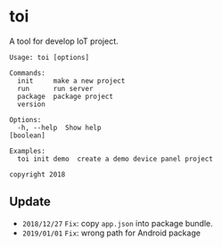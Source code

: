 # toi

A tool for develop IoT project.

```
Usage: toi [options]

Commands:
  init     make a new project
  run      run server
  package  package project
  version

Options:
  -h, --help  Show help                                                [boolean]

Examples:
  toi init demo  create a demo device panel project

copyright 2018
```

## Update

* `2018/12/27` `Fix`: copy `app.json` into package bundle.
* `2019/01/01` `Fix`: wrong path for Android package
